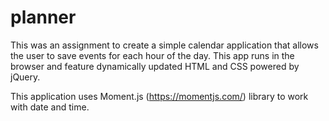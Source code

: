 # planner

This was an assignment to create a simple calendar application that allows the user to save events for each hour of the day. This app runs in the browser and feature dynamically updated HTML and CSS powered by jQuery.

This application  uses  Moment.js (https://momentjs.com/) library to work with date and time.
